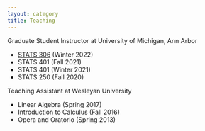 ```yaml
---
layout: category
title: Teaching
---
```

Graduate Student Instructor at University of Michigan, Ann Arbor
- [STATS 306](/teaching/stats306) (Winter 2022)
- STATS 401 (Fall 2021)
- STATS 401 (Winter 2021)
- STATS 250 (Fall 2020)

Teaching Assistant at Wesleyan University
- Linear Algebra (Spring 2017)
- Introduction to Calculus (Fall 2016)
- Opera and Oratorio (Spring 2013)